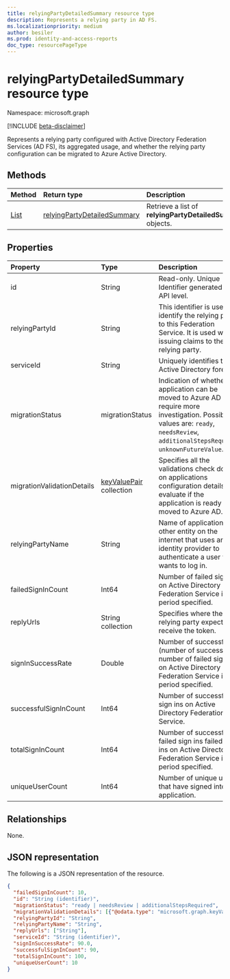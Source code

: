 ```yaml
---
title: relyingPartyDetailedSummary resource type
description: Represents a relying party in AD FS.
ms.localizationpriority: medium
author: besiler
ms.prod: identity-and-access-reports
doc_type: resourcePageType
---
```


# relyingPartyDetailedSummary resource type

Namespace: microsoft.graph

[!INCLUDE [beta-disclaimer](../../includes/beta-disclaimer.md)]

Represents a relying party configured with Active Directory Federation Services (AD FS), its aggregated usage, and whether the relying party configuration can be migrated to Azure Active Directory.

## Methods

| Method                                             | Return type                                                   | Description                                                 |
| :------------------------------------------------- | :------------------------------------------------------------ | :---------------------------------------------------------- |
| [List](../api/relyingpartydetailedsummary-list.md) | [relyingPartyDetailedSummary](relyingpartydetailedsummary.md) | Retrieve a list of **relyingPartyDetailedSummary** objects. |

## Properties

| Property                   | Type                                       | Description                                                                                                                                                                                 |
| :------------------------- | :----------------------------------------- | :------------------------------------------------------------------------------------------------------------------------------------------------------------------------------------------ |
| id                         | String                                     | Read-only. Unique Identifier generated at API level.                                                                                                                                        |
| relyingPartyId             | String                                     | This identifier is used to identify the relying party to this Federation Service. It is used when issuing claims to the relying party.                                                      |
| serviceId                  | String                                     | Uniquely identifies the Active Directory forest.                                                                                                                                            |
| migrationStatus            | migrationStatus                            | Indication of whether the application can be moved to Azure AD or require more investigation. Possible values are: `ready`, `needsReview`, `additionalStepsRequired`, `unknownFutureValue`. |
| migrationValidationDetails | [keyValuePair](keyvaluepair.md) collection | Specifies all the validations check done on applications configuration details to evaluate if the application is ready to be moved to Azure AD.                                             |
| relyingPartyName           | String                                     | Name of application or other entity on the internet that uses an identity provider to authenticate a user who wants to log in.                                                              |
| failedSignInCount          | Int64                                      | Number of failed sign in on Active Directory Federation Service in the period specified.                                                                                                    |
| replyUrls                  | String collection                          | Specifies where the relying party expects to receive the token.                                                                                                                             |
| signInSuccessRate          | Double                                     | Number of successful / (number of successful + number of failed sign ins) on Active Directory Federation Service in the period specified.                                                   |
| successfulSignInCount      | Int64                                      | Number of successful sign ins on Active Directory Federation Service.                                                                                                                       |
| totalSignInCount           | Int64                                      | Number of successful + failed sign ins failed sign ins on Active Directory Federation Service in the period specified.                                                                      |
| uniqueUserCount            | Int64                                      | Number of unique users that have signed into the application.                                                                                                                               |

## Relationships

None.

## JSON representation

The following is a JSON representation of the resource.

<!-- {
  "blockType": "resource",
  "optionalProperties": [

  ],
  "@odata.type": "microsoft.graph.relyingPartyDetailedSummary",
  "keyProperty": "id"
}-->

```json
{
  "failedSignInCount": 10,
  "id": "String (identifier)",
  "migrationStatus": "ready | needsReview | additionalStepsRequired",
  "migrationValidationDetails": [{"@odata.type": "microsoft.graph.keyValuePair"}],
  "relyingPartyId": "String",
  "relyingPartyName": "String",
  "replyUrls": ["String"],
  "serviceId": "String (identifier)",
  "signInSuccessRate": 90.0,
  "successfulSignInCount": 90,
  "totalSignInCount": 100,
  "uniqueUserCount": 10
}
```

<!-- uuid: 16cd6b66-4b1a-43a1-adaf-3a886856ed98
2019-02-04 14:57:30 UTC -->

<!-- {
  "type": "#page.annotation",
  "description": "relyingPartyDetailedSummary resource",
  "keywords": "",
  "section": "documentation",
  "tocPath": ""
}-->
